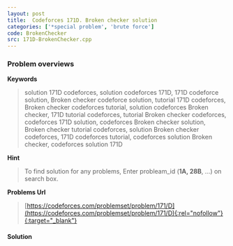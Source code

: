 ```yaml
---
layout: post
title:  Codeforces 171D. Broken checker solution
categories: ['*special problem', 'brute force']
code: BrokenChecker
src: 171D-BrokenChecker.cpp
---
```

### **Problem overviews**

**Keywords**
> solution 171D codeforces, solution codeforces 171D, 171D codeforce solution, Broken checker codeforce solution, tutorial 171D codeforces, Broken checker codeforces tutorial, solution codeforces Broken checker, 171D tutorial codeforces, tutorial Broken checker codeforces, codeforces 171D solution, codeforces Broken checker solution, Broken checker tutorial codeforces, solution Broken checker codeforces, 171D codeforces tutorial, codeforces solution Broken checker, codeforces solution 171D

**Hint**
> To find solution for any problems, Enter probleam_id (**1A, 28B**, ...) on search box. 

**Problems Url**
> [https://codeforces.com/problemset/problem/171/D](https://codeforces.com/problemset/problem/171/D){:rel="nofollow"}{:target="_blank"}

#### **Solution**



